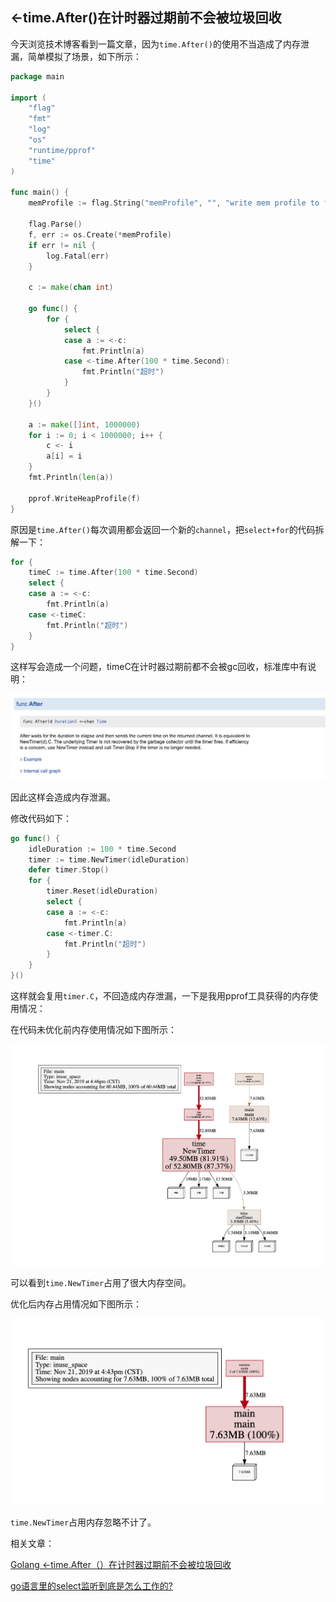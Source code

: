 ## <-time.After()在计时器过期前不会被垃圾回收

今天浏览技术博客看到一篇文章，因为`time.After()`的使用不当造成了内存泄漏，简单模拟了场景，如下所示：

```go
package main

import (
	"flag"
	"fmt"
	"log"
	"os"
	"runtime/pprof"
	"time"
)

func main() {
	memProfile := flag.String("memProfile", "", "write mem profile to file")

	flag.Parse()
	f, err := os.Create(*memProfile)
	if err != nil {
		log.Fatal(err)
	}

	c := make(chan int)

	go func() {
		for {
			select {
			case a := <-c:
				fmt.Println(a)
			case <-time.After(100 * time.Second):
				fmt.Println("超时")
			}
		}
	}()
    
    a := make([]int, 1000000)
	for i := 0; i < 1000000; i++ {
		c <- i
		a[i] = i
	}
	fmt.Println(len(a))

	pprof.WriteHeapProfile(f)
}
```



原因是`time.After()`每次调用都会返回一个新的`channel`，把`select+for`的代码拆解一下：

```go
for {
	timeC := time.After(100 * time.Second)
	select {
	case a := <-c:
		fmt.Println(a)
	case <-timeC:
		fmt.Println("超时")
	}
}
```

这样写会造成一个问题，timeC在计时器过期前都不会被gc回收，标准库中有说明：

![](../../images/截屏2019-11-2117.03.03.png)

因此这样会造成内存泄漏。

修改代码如下：

```go
go func() {
	idleDuration := 100 * time.Second
	timer := time.NewTimer(idleDuration)
    defer timer.Stop()
	for {
    	timer.Reset(idleDuration)
		select {
		case a := <-c:
			fmt.Println(a)
		case <-timer.C:
			fmt.Println("超时")
		}
	}
}()
```

这样就会复用`timer.C`，不回造成内存泄漏，一下是我用pprof工具获得的内存使用情况：

在代码未优化前内存使用情况如下图所示：

![](../../images/截屏2019-11-2117.14.22.png)

可以看到`time.NewTimer`占用了很大内存空间。

优化后内存占用情况如下图所示：

![](../../images/截屏2019-11-2117.16.08.png)

`time.NewTimer`占用内存忽略不计了。

相关文章：

[Golang <-time.After（）在计时器过期前不会被垃圾回收](https://studygolang.com/articles/22617#reply0)

[go语言里的select监听到底是怎么工作的?](https://www.zhihu.com/question/340342212/answer/795661248)

